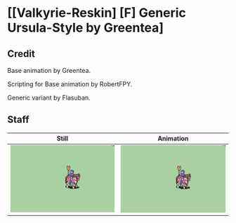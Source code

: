 # [\[Valkyrie-Reskin\] \[F\] Generic Ursula-Style by Greentea]

## Credit

Base animation by Greentea. 

Scripting for Base animation by RobertFPY.

Generic variant by Flasuban.
	
## Staff

| Still | Animation |
| :---: | :-------: |
| ![Staff still](./Staff_000.png) | ![Staff animation](./Staff.gif) |
